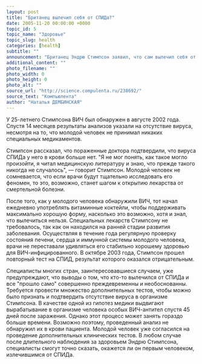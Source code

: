 ```yaml
---
layout: post
title: "Британец вылечил себя от СПИДа?"
date: 2005-11-20 00:00:00 +0000
topic_id: 5
topic_name: "Здоровье"
topic_slug: health
categories: [health]
subtitle: ""
announcement: "Британец Эндрю Стимпсон заявил, что сам вылечил себя от СПИДа, не прибегая к помощи никаких лекарств. Молодой человек каждый день молился о том, чтобы преодолеть болезнь или, чтобы в новостях сообщили о найденном лекарстве, и случилось чудо, рассказал Стимптон журналистам."
additional_content: ""
photo_filename: ""
photo_width: 0
photo_height: 0
photo_alt: ""
source_url: "http://science.compulenta.ru/238692/"
source_text: "Компьюлента"
author: "Наталья ДЕМБИНСКАЯ"
---
```

У 25-летнего Стимпсона ВИЧ был обнаружен в августе 2002 года. Спустя 14 месяцев результаты анализов указали на отсутствие вируса, несмотря на то, что молодой человек не принимал никаких специальных медикаментов.

Стимпсон рассказал, что пораженные доктора подтвердили, что вируса СПИДа у него в крови больше нет. "Я не мог понять, как такое могло произойти, я читал медицинскую литературу и знаю, что прежде такого никогда не случалось", &mdash; говорит Стимпсон. Молодой человек не сомневается, что если врачи будут тщательно исследовать его феномен, то это, возможно, станет шагом к открытию лекарства от смертельной болезни.

После того, как у молодого человека обнаружили ВИЧ, тот начал ежедневно употреблять витаминные коктейли, чтобы поддерживать максимально хорошую форму, насколько это возможно, хотя и знал, что вылечиться нельзя. Специальных лекарств Стимпсону не требовалось, так как он находился на ранней стадии развития заболевания. Осуществляя в течение года регулярную проверку состояния печени, сердца и иммунной системы молодого человека, врачи не переставали удивляться его стабильно хорошему здоровью для ВИЧ-инфицированного. В октябре 2003 года, Стимпсон прошел повторный тест на СПИД, результат которого оказался отрицательным.

Специалисты многих стран, заинтересовавшиеся случаем, уже предупреждают, что выводы о том, что кто-то вылечился от СПИДа и все "прошло само" совершенно преждевременны и необоснованны. Требуется провести множество дополнительных тестов, чтобы можно было признать и подтвердить отсутствие вируса в организме Стимпсона. В качестве одной из гипотез медики выдвигают вырабатывание в организме человека особых ВИЧ-антител спустя 45 дней после заражения. Однако этот процесс может занять гораздо больше времени. Возможно поэтому, проведенный анализ не обнаружил их в крови пациента. Молодой человек уже согласился на проведение дополнительных клинических тестов. В любом случае после длительного наблюдения за здоровьем Эндрю Стимпсона, специалисты смогут точно сказать, окажется ли он первым человеком, излечившимся от СПИДа.

